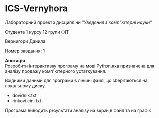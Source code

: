 # ICS-Vernyhora
Лабораторний проект
з дисципліни *"Уведення в комп"ютерні науки"*

Cтудента 1 курсу 12 групи ФІТ

Вернигори Данила 


Номер завдання: 1

**Анотація**<br/>
Розробити інтерактивну  програму на мові Python,яка призначена для аналізу продажу комп"ютерного устаткування.

Вхідними даними для програми є лінійні файлі,що зберігаються на локальному диску.
- dovidnik.txt
- rinkovi cini.txt

Програма виводить результати аналізу на єкран,в файл та на графік
